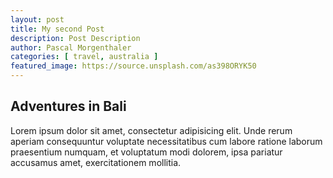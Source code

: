 ```yaml
---
layout: post
title: My second Post
description: Post Description
author: Pascal Morgenthaler
categories: [ travel, australia ]
featured_image: https://source.unsplash.com/as398ORYK50
---
```


## Adventures in Bali

Lorem ipsum dolor sit amet, consectetur adipisicing elit. Unde rerum aperiam consequuntur voluptate necessitatibus cum labore ratione laborum praesentium numquam, et voluptatum modi dolorem, ipsa pariatur accusamus amet, exercitationem mollitia.